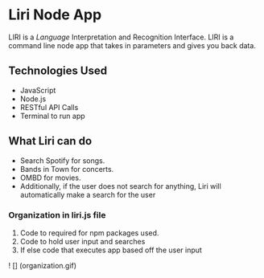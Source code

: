 # Liri Node App

LIRI is a _Language_ Interpretation and Recognition Interface. LIRI is a command line node app that takes in parameters and gives you back data.

## Technologies Used
- JavaScript
- Node.js
- RESTful API Calls
- Terminal to run app

## What Liri can do

* Search Spotify for songs.
* Bands in Town for concerts.
* OMBD for movies.
* Additionally, if the user does not search for anything, Liri will automatically make a search for the user

### Organization in liri.js file

1. Code to required for npm packages used.
2. Code to hold user input and searches
3. If else code that executes app based off the user input

! [] (organization.gif)